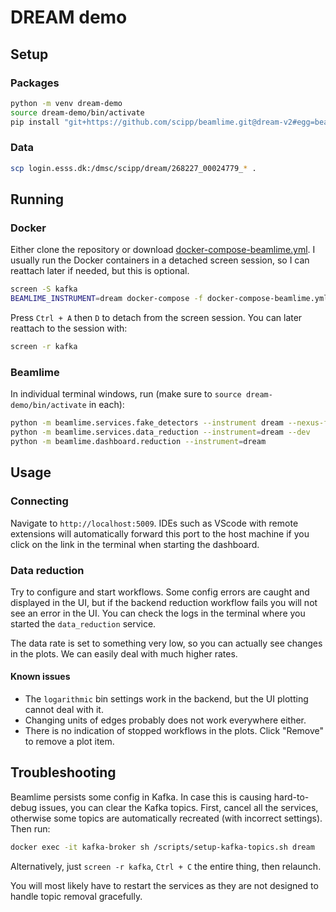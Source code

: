 # DREAM demo

## Setup

### Packages

```sh
python -m venv dream-demo
source dream-demo/bin/activate
pip install "git+https://github.com/scipp/beamlime.git@dream-v2#egg=beamlime[dream,dashboard]"
```

### Data

```sh
scp login.esss.dk:/dmsc/scipp/dream/268227_00024779_* .
```

## Running

### Docker

Either clone the repository or download [docker-compose-beamlime.yml](https://raw.githubusercontent.com/scipp/beamlime/refs/heads/dream-v2/docker-compose-beamlime.yml).
I usually run the Docker containers in a detached screen session, so I can reattach later if needed, but this is optional.

```sh
screen -S kafka
BEAMLIME_INSTRUMENT=dream docker-compose -f docker-compose-beamlime.yml up
```

Press `Ctrl + A` then `D` to detach from the screen session.
You can later reattach to the session with:

```sh
screen -r kafka
```

### Beamlime

In individual terminal windows, run (make sure to `source dream-demo/bin/activate` in each):

```sh
python -m beamlime.services.fake_detectors --instrument dream --nexus-file 268227_00024779_Si_BC_offset_240_deg_wlgth.hdf
python -m beamlime.services.data_reduction --instrument=dream --dev
python -m beamlime.dashboard.reduction --instrument=dream
```

## Usage

### Connecting

Navigate to `http://localhost:5009`.
IDEs such as VScode with remote extensions will automatically forward this port to the host machine if you click on the link in the terminal when starting the dashboard.

### Data reduction

Try to configure and start workflows.
Some config errors are caught and displayed in the UI, but if the backend reduction workflow fails you will not see an error in the UI.
You can check the logs in the terminal where you started the `data_reduction` service.

The data rate is set to something very low, so you can actually see changes in the plots.
We can easily deal with much higher rates.

#### Known issues

- The `logarithmic` bin settings work in the backend, but the UI plotting cannot deal with it.
- Changing units of edges probably does not work everywhere either.
- There is no indication of stopped workflows in the plots.
  Click "Remove" to remove a plot item.

## Troubleshooting

Beamlime persists some config in Kafka.
In case this is causing hard-to-debug issues, you can clear the Kafka topics.
First, cancel all the services, otherwise some topics are automatically recreated (with incorrect settings).
Then run:

```sh
docker exec -it kafka-broker sh /scripts/setup-kafka-topics.sh dream
```

Alternatively, just `screen -r kafka`, `Ctrl + C` the entire thing, then relaunch.

You will most likely have to restart the services as they are not designed to handle topic removal gracefully.